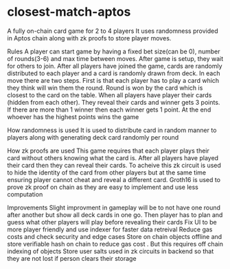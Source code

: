# closest-match-aptos
A fully on-chain card game for 2 to 4 players
It uses randomness provided in Aptos chain along with zk proofs to store player moves.

Rules
A player can start game by having a fixed bet size(can be 0), number of rounds(3-6) and max time between moves. After game is setup, they wait for others to join. After all players have joined the game, cards are randomly distributed to each player and a card is randomly drawn from deck. In each move there are two steps. First is that each player has to play a card which they think will win them the round. Round is won by the card which is closest to the card on the table. When all players have player their cards (hidden from each other). They reveal their cards and winner gets 3 points. If there are more than 1 winner then each winner gets 1 point. At the end whoever has the highest points wins the game


How randomness is used
It is used to distribute card in random manner to players along with generating deck card randomly per round

How zk proofs are used
This game requires that each player plays their card without others knowing what the card is. After all players have played their card then they can reveal their cards. To acheive this zk circuit is used to hide the identity of the card from other players but at the same time ensuring player cannot cheat and reveal a different card. Groth16 is used to prove zk proof on chain as they are easy to implement and use less computation

Improvements
Slight improvment in gameplay will be to not have one round after another but show all deck cards in one go. Then player has to plan and guess what other players will play before revealing their cards
Fix UI to be more player friendly and use indexer for faster data retreival
Reduce gas costs and check security and edge cases
Store on chain objects offline and store verifiable hash on chain to reduce gas cost . But this requires off chain indexing of objects
Store user salts used in zk circuits in backend so that they are not lost if person clears their storage
